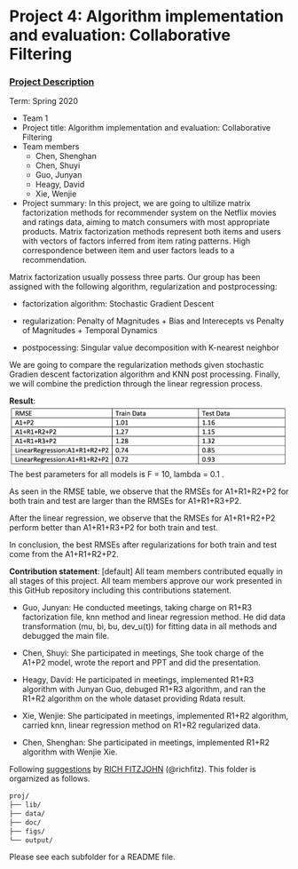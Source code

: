 # Project 4: Algorithm implementation and evaluation: Collaborative Filtering

### [Project Description](doc/project4_desc.md)

Term: Spring 2020

+ Team 1
+ Project title: Algorithm implementation and evaluation: Collaborative Filtering
+ Team members
	+ Chen, Shenghan
	+ Chen, Shuyi
	+ Guo, Junyan 
	+ Heagy, David 
	+ Xie, Wenjie 
+ Project summary: In this project, we are going to ultilize matrix factorization methods for recommender system on the Netflix movies and ratings data, aiming to match consumers with most appropriate products. Matrix factorization methods represent both items and users with vectors of factors inferred from item rating patterns. High correspondence between item and user factors leads to a recommendation. 

Matrix factorization usually possess three parts. Our group has been assigned with the following algorithm, regularization and postprocessing:

- factorization algorithm: Stochastic Gradient Descent

- regularization: Penalty of Magnitudes + Bias and Interecepts vs Penalty of Magnitudes + Temporal Dynamics

- postpocessing: Singular value decomposition with K-nearest neighbor

We are going to compare the regularization methods given stochastic Gradien descent factorization algorithm and KNN post processing. Finally, we will combine the prediction through the linear regression process.

**Result**:
![image](figs/result.png)
The best parameters for all models is F = 10, lambda = 0.1 .

As seen in the RMSE table, we observe that the RMSEs for A1+R1+R2+P2  for both train and test are larger than the RMSEs for A1+R1+R3+P2.

After the linear regression, we observe that the RMSEs for A1+R1+R2+P2 perform better than A1+R1+R3+P2  for both train and test. 

In conclusion, the best RMSEs after regularizations for both train and test come from the A1+R1+R2+P2. 

	
**Contribution statement**: [default] 
All team members contributed equally in all stages of this project. All team members approve our work presented in this GitHub repository including this contributions statement. 

+ Guo, Junyan: He conducted meetings, taking charge on R1+R3 factorization file, knn method and linear regression method. He did data transformation (mu, bi, bu, dev_u(t)) for fitting data in all methods and debugged the main file. 

+ Chen, Shuyi: She participated in meetings, She took charge of the A1+P2 model, wrote the report and PPT and did the presentation.

+ Heagy, David: He participated in meetings, implemented R1+R3 algorithm with Junyan Guo, debuged R1+R3 algorithm, and ran the R1+R2 algorithm on the whole dataset providing Rdata result. 

+ Xie, Wenjie: She participated in meetings, implemented R1+R2 algorithm, carried knn, linear regression method on R1+R2 regularized data.  

+ Chen, Shenghan: She participated in meetings, implemented R1+R2 algorithm with Wenjie Xie. 

Following [suggestions](http://nicercode.github.io/blog/2013-04-05-projects/) by [RICH FITZJOHN](http://nicercode.github.io/about/#Team) (@richfitz). This folder is orgarnized as follows.

```
proj/
├── lib/
├── data/
├── doc/
├── figs/
└── output/
```

Please see each subfolder for a README file.
